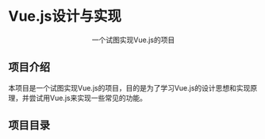 # Vue.js设计与实现

<p align="center">一个试图实现Vue.js的项目</p>
    
## 项目介绍

本项目是一个试图实现Vue.js的项目，目的是为了学习Vue.js的设计思想和实现原理，并尝试用Vue.js来实现一些常见的功能。

## 项目目录

<!-- 1. [基础知识](./basic/README.md)
2. [组件系统](./component/README.md)
3. [路由系统](./router/README.md) -->
